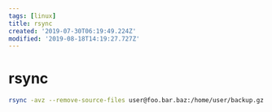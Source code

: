 ```yaml
---
tags: [linux]
title: rsync
created: '2019-07-30T06:19:49.224Z'
modified: '2019-08-18T14:19:27.727Z'
---
```


# rsync

```sh
rsync -avz --remove-source-files user@foo.bar.baz:/home/user/backup.gz.tar .
```
